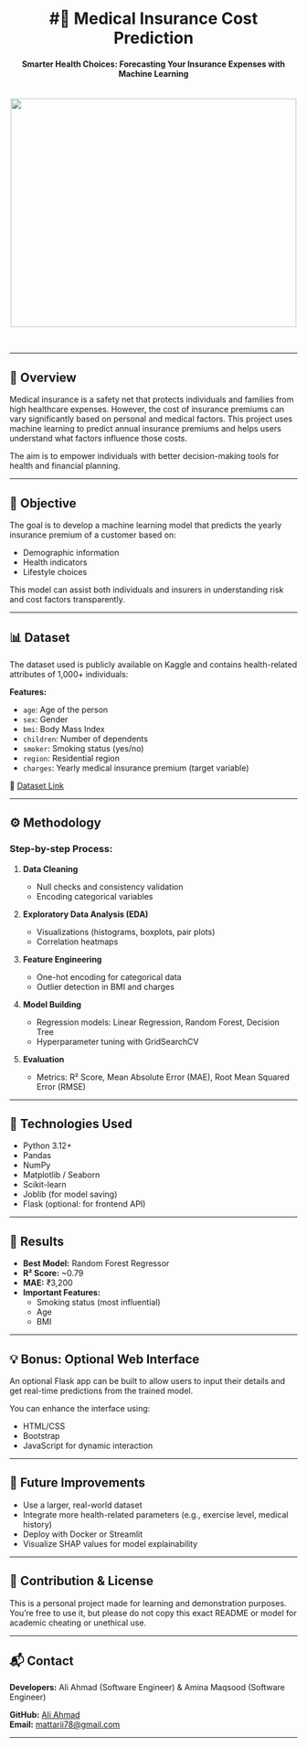 <h1 align="center">#🏥 Medical Insurance Cost Prediction</h1>

<div align= "center">
  <h4>Smarter Health Choices: Forecasting Your Insurance Expenses with Machine Learning</h4><br>
  <img src="https://www.picpedia.org/clipboard/images/medical-insurance.jpg" style="width: 500px; height: 400px;">
</div>

&nbsp;&nbsp;&nbsp;&nbsp;&nbsp;&nbsp;&nbsp;&nbsp;&nbsp;&nbsp;&nbsp;&nbsp;&nbsp;&nbsp;&nbsp;&nbsp;&nbsp;&nbsp;&nbsp;&nbsp;&nbsp;&nbsp;&nbsp;&nbsp;&nbsp;&nbsp;&nbsp;&nbsp;&nbsp;&nbsp;&nbsp;&nbsp;&nbsp;&nbsp;&nbsp;

---

## 📌 Overview

Medical insurance is a safety net that protects individuals and families from high healthcare expenses. However, the cost of insurance premiums can vary significantly based on personal and medical factors. This project uses machine learning to predict annual insurance premiums and helps users understand what factors influence those costs.

The aim is to empower individuals with better decision-making tools for health and financial planning.

---

## 🎯 Objective

The goal is to develop a machine learning model that predicts the yearly insurance premium of a customer based on:

- Demographic information
- Health indicators
- Lifestyle choices

This model can assist both individuals and insurers in understanding risk and cost factors transparently.

---

## 📊 Dataset

The dataset used is publicly available on Kaggle and contains health-related attributes of 1,000+ individuals:

**Features:**

- `age`: Age of the person
- `sex`: Gender
- `bmi`: Body Mass Index
- `children`: Number of dependents
- `smoker`: Smoking status (yes/no)
- `region`: Residential region
- `charges`: Yearly medical insurance premium (target variable)

📎 [Dataset Link](https://www.kaggle.com/datasets/tejashvi14/medical-insurance-premium-prediction)

---

## ⚙️ Methodology

### Step-by-step Process:

1. **Data Cleaning**
   - Null checks and consistency validation
   - Encoding categorical variables

2. **Exploratory Data Analysis (EDA)**
   - Visualizations (histograms, boxplots, pair plots)
   - Correlation heatmaps

3. **Feature Engineering**
   - One-hot encoding for categorical data
   - Outlier detection in BMI and charges

4. **Model Building**
   - Regression models: Linear Regression, Random Forest, Decision Tree
   - Hyperparameter tuning with GridSearchCV

5. **Evaluation**
   - Metrics: R² Score, Mean Absolute Error (MAE), Root Mean Squared Error (RMSE)

---

## 🧠 Technologies Used

- Python 3.12+
- Pandas
- NumPy
- Matplotlib / Seaborn
- Scikit-learn
- Joblib (for model saving)
- Flask (optional: for frontend API)

---

## 📝 Results

- **Best Model:** Random Forest Regressor
- **R² Score:** ~0.79
- **MAE:** ₹3,200
- **Important Features:**
  - Smoking status (most influential)
  - Age
  - BMI

---

## 💡 Bonus: Optional Web Interface

An optional Flask app can be built to allow users to input their details and get real-time predictions from the trained model.

You can enhance the interface using:

- HTML/CSS
- Bootstrap
- JavaScript for dynamic interaction

---

## 🚀 Future Improvements

- Use a larger, real-world dataset
- Integrate more health-related parameters (e.g., exercise level, medical history)
- Deploy with Docker or Streamlit
- Visualize SHAP values for model explainability

---

## 🤝 Contribution & License

This is a personal project made for learning and demonstration purposes. You’re free to use it, but please do not copy this exact README or model for academic cheating or unethical use.

---

## 📬 Contact

**Developers:** Ali Ahmad (Software Engineer) & Amina Maqsood (Software Engineer)  

**GitHub:** [Ali Ahmad](https://github.com/AliAhmad238)  
**Email:** mattarii78@gmail.com

---